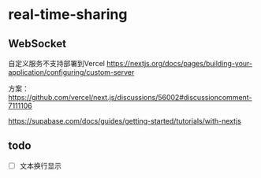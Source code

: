 # real-time-sharing

## WebSocket

自定义服务不支持部署到Vercel
<https://nextjs.org/docs/pages/building-your-application/configuring/custom-server>

方案：
<https://github.com/vercel/next.js/discussions/56002#discussioncomment-7111106>

<https://supabase.com/docs/guides/getting-started/tutorials/with-nextjs>

## todo

- [ ] 文本换行显示
